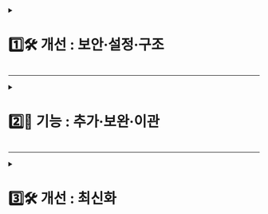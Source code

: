 <details><summary><h1>1️⃣🛠️ 개선 : 보안·설정·구조</h1></summary>

> ## 설계 원칙/기준
> - 실패는 RFC7807(JSON), 성공은 도메인 DTO 직반환(래퍼 제거 지향)
> - 인증(경로)·인가(메소드) 선언적 분리, 서비스는 보안 비의존 순수 로직
> - SpEL에서는 authentication.name만 사용(principal.username 금지)
> - 설정은 @ConfigurationProperties로 타입 세이프 주입, prefix는 kebab-case(예: oauth)
> - 쿠키 정책은 SameSite/Secure/Domain/Path/HttpOnly/MaxAge 외부화, 운영은 Secure=true
> - 키/시크릿은 레포 금지, 환경/시크릿 매니저 관리, 강도/롤링 고려
> - OSIV=off 전제, 쿼리/연관 로딩 명시적 최적화
> - 테스트는 슬라이스+통합 혼합, 보안/에러 스펙 스냅샷화

## Done(Confirmed)

### 1) 실패 응답 RFC7807(ProblemDetail) 통일
- 컨트롤러 try-catch 제거, 전역 Advice에서 RFC7807(JSON) 일원화. 상태코드 매핑: 400/401/403/404/409/422/502/503/500.
- Spring Security 인증/인가 실패는 EntryPoint/AccessDeniedHandler에서 동일 스키마(JSON) 보장.
- JwtAuthenticationFilter: 토큰 검증 실패 시 ProblemDetail JSON 응답, 토큰 부재는 trace 로그만 남기고 통과(보호 경로에서는 EntryPoint가 401).

### 2) 보호 정책(경로 기반) 적용 및 세부 조정
- permitAll:
  - POST /api/users/register
  - GET  /api/users/availability
  - POST /api/auth/find-id
  - POST /api/auth/login
  - POST /api/auth/reset-password
  - GET  /api/auth/social/** (login, callback)
  - GET  /api/posts/public
  - GET  /api/posts/recent
  - GET  /api/posts/* (단일 {id} 공개 조회)
  - /actuator/health, /error, /favicon.ico
- authenticated:
  - /api/users/account, /api/users/account/**
  - /api/posts/my
  - /api/posts/** (쓰기/수정/삭제 등)
  - /api/chat/**
  - /api/admin/**
  - 그 외 anyRequest().authenticated()로 마감(신규 기본 보호)

### 3) OAuth 설정 키 통일(.properties)
- 키:
  - oauth.google.client-id, oauth.google.client-secret, oauth.google.redirect-uri
  - oauth.kakao.client-id,  oauth.kakao.client-secret,  oauth.kakao.redirect-uri
- 바인딩: OAuthProperties(@ConfigurationProperties(prefix="oauth"))로 통합, 서비스에서 타입 세이프 주입.
- 수동 테스트 완료: /api/auth/social/{provider}/login 302, callback 정상.

### 4) JWT 쿠키 설정 외부화(환경에서 제어)
- application.properties 추가:
  - jwt.cookie.name=jwt
  - jwt.cookie.path=/
  - jwt.cookie.domain=
  - jwt.cookie.same-site=None
  - jwt.cookie.secure=true
  - jwt.cookie.max-age-seconds=86400
- JwtUtil: ResponseCookie로 Set-Cookie 생성(HTTPOnly, SameSite, Secure, Max-Age, Domain, Path).
- 수동 테스트 완료: 로그인/로그아웃 쿠키 동작 확인.

### 5) @AuthenticationPrincipal(expression="username") 제거
- principal 타입 가정 제거, authentication.name 사용으로 표준화.
- 토큰 없음 시 AuthenticationCredentialsNotFoundException → 401 ProblemDetail.

### 6) 메소드 시큐리티 + 서비스 순수화(동시 적용)
- @EnableMethodSecurity(prePostEnabled = true) 활성.
- @PreAuthorize:
  - [X] 게시글 권한 확인
    - 게시글 수정/삭제: @postAuth.canModify(#id, authentication.name) or hasRole('ADMIN')
  - [X] 사용자 계정 권한 확인
    - 사용자 계정: isAuthenticated() + 컨트롤러에서 authentication.name 사용
- 서비스: SecurityContext 의존 제거(명시 인자만 사용).
  - [X] PostServiceImpl에서 SecurityContext 접근 제거
  - [X] UserServiceImpl는 이미 이메일 인자를 받아 동작하므로 변경 최소

### 7) EndpointInventory 도입
- 기동 시 전체 매핑 콘솔/JSON 덤프, 공개/보호 정책 검증 근거로 활용.

### 8) Enum 컨버터 적용
- AvailabilityType 전역 Converter 등록(String→Enum, 대소문자/별칭 허용)으로 400 변환 오류 제거.

### 9) 로깅 정책/PII 마스킹 합의 및 일부 적용
- 레벨: INFO/WARN/ERROR
- 마스킹: 이메일/전화/토큰 등 PII/시크릿

### 10) JWT 키 강건성 원칙 확립
- 최소 32B(256비트)+ Base64 랜덤 키, 레포 금지(환경/시크릿 매니저). dev는 교체 권고.

------------------------------------------------------------------------------------

## TODO(Next)

### A) 외부 API 에러 변환 표준화(서비스→도메인 예외→Advice)
- RestTemplate 예외를 ExternalServiceException으로 변환:
  - 외부 5xx → 502 Bad Gateway
  - 타임아웃/연결실패 → 503 Service Unavailable
  - 외부 4xx → 502로 치환(게이트웨이 실패 의미)
- Advice에서 상태코드 매핑 확정, 메시지는 민감정보/URL 제외.

### B) MapStruct 도입
- 1차: UserMapper → MapStruct(@Mapper, @Named 트림/빈→null, IGNORE 전략)
- 2차: PostMapper(Detail/Summary 변환)
- 빌드타임 생성으로 런타임 오버헤드 없음, 동치 테스트로 회귀 방지.

### C) PII 마스킹 전면 적용
- MaskingUtils 도입 후 로그인 실패/외부 호출 예외/핵심 이벤트 로그에 적용
- INFO/WARN 이상에서 PII 제거, DEBUG/TRACE 제한적 사용

### D) 보호 정책 문서 자동화
- EndpointInventory 결과를 MD/JSON로 커밋, SecurityConfig 매칭과 diff 리뷰
- 신규 엔드포인트 기본 authenticated, 공개는 명시 permitAll

### E) 입력 검증/비즈니스 제약 강화
- @Valid + 커스텀 제약/메시지, 400/422 기준 통일
- ProblemDetail errors 맵 유지로 프런트 일관성 확보

### F) OSIV=off 성능 최적화
- fetch join/projection/DTO 전용 조회로 N+1 방지
- Hibernate 로깅/프로파일링으로 핵심 API 최적화

### G) CORS/쿠키 운영 가이드 확정
- 허용 origin 명시, credentials=true, 헤더 설정 점검
- dev에서는 secure=false 옵션 허용(브라우저 정책 고려)

### H) 감사 로깅(Audit)
- 로그인/로그아웃/권한 거부/자원 변경 이벤트 로깅
- PII 마스킹 일관 유지

### I) 레이트리밋(로그인/비번재설정/소셜콜백)
- IP/계정 기반 제한, 누적 실패 시 지연/차단/429 응답

### J) 테스트 고도화(슬라이스+통합)
- @WebMvcTest: 400/401/403/404/409/422/502/503 ProblemDetail 스냅샷
- @DataJpaTest: 매핑/쿼리 검증
- @SpringBootTest: 핵심 플로우(OAuth, JWT, 보호 경로) 통합

### K) 문서화(정책/스펙/설정/쿠키)
- 보호 정책 표, RFC7807 스키마, 설정 키(.properties), OAuth 플로우, 쿠키 정책, 수동 테스트 가이드

### L) JWT 키 운영(중기)
- kid/JWKs 기반 다중 키 운영/롤링 설계, 교체 유예창 전략

### M) 토큰 전략 개선(선택)
- Access/Refresh 분리(회전·블랙리스트), 재발급/탈취 대응 강화
</details> 

----------------------------------------------------------------------------------------------

<details><summary><h1>2️⃣🧪 기능 : 추가·보완·이관</h1></summary>

# 원칙
- 책임, 역할, 효율에 따라 정해진 기능을 분리 분담
- 각각의 전담 기능을 효과적으로 수행할 수 있도록
- 각각의 책임에 맞는 기능을 수행하며 낮은 결합도 유지, 유지보수성 제고

## 기능 이관
### 1) 관리자 페이지 기능
- [X] #### a. 사용자 통계
- [X] #### b. 게시글 통계
- [X] #### c. 트래픽 통계
- [X] #### d. 채팅 통계
> 전 : 전체 리스트를 요청한 클라이언트가 직접 조작  
> 후 : 정해진 기준과 조건에 맞춰 서버가 응답 

</details>

----------------------------------------------------------------------------------------------

<details><summary><h1>3️⃣🛠️ 개선 : 최신화</h1></summary>

# TODO 최신화 및 우선순위 재설정

## 🚨 High Priority (즉시 개선 필요)

### N1) 성능 모니터링 체계 구축
**application.properties 추가 설정:**

```
# HTTP 서버 요청 퍼센타일과 히스토그램 활성화 (Spring Boot 3.x 권장)
management.metrics.distribution.percentiles.http.server.requests=0.5,0.95,0.99
management.metrics.distribution.percentiles-histogram.http.server.requests=true

# 분포 범위 힌트 (퍼센타일 수렴 안정화)
management.metrics.distribution.minimum-expected-value.http.server.requests=1ms
management.metrics.distribution.maximum-expected-value.http.server.requests=5s

# URI 태그 제한 완화
management.metrics.web.server.max-uri-tags=200
```

- **근거**: 현재 p95/p99가 null로 긴 꼬리 분석 불가, 성능 병목점 식별 제한
- **목표**: 백분위수 기반 성능 대시보드 구축, SLA 기준선 설정 (p95 < 100ms, p99 < 200ms)

### N2) 인증 경로 성능 최적화
**현재 성능 이슈:**
- `/api/auth/login` POST 200: 평균 196ms → 목표 50ms 이하
- `/api/users/account/password` PATCH 500: 평균 180ms, 8건 에러 → 원인 분석 필요

**작업 항목:**
- [ ] 비밀번호 해시 비용 조정 (BCrypt rounds 검토)
- [ ] 인증 관련 DB 쿼리 최적화 및 인덱스 확인
- [ ] 불필요한 I/O 제거 (외부 API 호출 최적화)
- [ ] 500 에러 상세 로깅 및 원인 분석

### N3) 에러 처리 강화
**식별된 문제점:**
- **UNKNOWN URI** (20건 401, 2건 403): 보안 필터 정책 검토 필요
- **RequestRejectedException** (10건 400): 요청 검증 규칙 최적화 필요
- 500 에러에 대한 상세 모니터링 부족

**작업 항목:**
- [ ] 보안 필터 체인 분석 및 UNKNOWN 매핑 개선
- [ ] 요청 거부 정책 세밀화 (불필요한 차단 제거)
- [ ] 500 에러 실시간 알림 체계 구축
- [ ] 에러 로그 PII 마스킹 적용

## 🔧 Medium Priority (단계적 개선)

### M1) 기존 TODO A~C 우선 진행
- **A) 외부 API 에러 변환 표준화**: OpenAI API 실패 시 502/503 매핑
- **B) MapStruct 도입**: UserMapper 성능 개선
- **C) PII 마스킹 전면 적용**: 로그인 실패 로그 보안 강화

### M2) 테스트 커버리지 향상
- [ ] 현재 JaCoCo 설정 활용하여 80% 커버리지 달성
- [ ] 성능 회귀 방지를 위한 응답시간 테스트 추가
- [ ] 500 에러 시나리오 재현 테스트 작성
- [ ] 부하 테스트 JMeter 스크립트 작성

### M3) CORS/보안 정책 세밀화
- [ ] 현재 SameSite=None, Secure=true 설정 운영 환경 검증
- [ ] 허용 Origin 명시적 제한 (와일드카드 제거)
- [ ] 레이트 리미팅 도입 (로그인 시도, 비밀번호 재설정)

## 📊 New Priority (성능 기반 추가)

### N4) 실시간 성능 대시보드
**HttpMetricsDumpController 활용한 성능 알림:**

```
@Scheduled(fixedRate = 300000) // 5분마다
public void checkPerformanceThresholds() {
    // p95 > 100ms 또는 에러율 > 5% 시 알림
    // Slack/Email 통합
}
```

### N5) 데이터베이스 성능 최적화
**현재 설정 검토:**
- HikariCP: max=20, min=5 → 부하에 따른 튜닝 필요
- 커넥션 풀 모니터링 강화
- 느린 쿼리 로깅 활성화 (>100ms)
- 인덱스 최적화 (특히 인증/사용자 조회 쿼리)

### N6) 캐싱 전략 도입
- [ ] 사용자 프로필 조회 Redis 캐싱 (TTL 15분)
- [ ] 공개 게시글 목록 캐싱 (TTL 5분)
- [ ] JWT 토큰 블랙리스트 Redis 캐싱
- [ ] OpenAI API 응답 캐싱 (동일 요청 1시간)

## 📋 기존 TODO 우선순위 조정

### 상향 조정 (성능 영향도 高)
- **F) OSIV=off 성능 최적화** → High Priority
  - fetch join/projection/DTO 전용 조회로 N+1 방지
  - Hibernate 로깅으로 핵심 API 최적화
- **I) 레이트리밋** → Medium Priority
  - IP/계정 기반 제한, 429 응답

### 유지 (기존 우선순위)
- **D) 보호 정책 문서 자동화** → Medium Priority
- **E) 입력 검증/비즈니스 제약 강화** → Medium Priority
- **G) CORS/쿠키 운영 가이드** → Medium Priority
- **H) 감사 로깅(Audit)** → Medium Priority
- **J~M) 테스트/문서화/JWT 개선** → Low Priority

## 🎯 단기 실행 계획 (2주)

### Week 1
- **Day 1-2**: N1 완료 (퍼센타일 모니터링 구축)
- **Day 3-5**: N2 진행 (인증 경로 성능 최적화)

### Week 2
- **Day 1-3**: N3 완료 (에러 처리 강화)
- **Day 4-5**: M1 시작 (외부 API 에러 표준화)

## 📈 성공 지표

### 성능 목표
- **평균 응답시간**: 90% 이상 엔드포인트 50ms 이하
- **백분위수**: p95 < 100ms, p99 < 200ms
- **인증 경로**: 로그인 평균 50ms 이하

### 가용성 목표
- **5xx 에러율**: 1% 이하 유지
- **4xx 에러**: 불필요한 차단 50% 감소

### 보안/품질 목표
- **PII 노출**: 0건 유지
- **테스트 커버리지**: 80% 이상 달성
- **모니터링**: 실시간 성능 알림 체계 구축

## 🔄 지속적 개선

### 주간 검토
- 성능 지표 트렌드 분석
- 에러율 및 신규 병목점 식별
- 사용자 피드백 반영

### 월간 검토
- SLA 달성률 평가
- 아키텍처 개선 방향 논의
- 기술 부채 우선순위 재조정
```

</details>